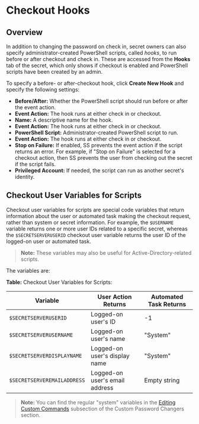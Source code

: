 [title]: # (Checkout Hooks)
[tags]: # (Checkout Hooks)
[priority]: # (1000)

# Checkout Hooks

## Overview

In addition to changing the password on check in, secret owners can also specify administrator-created PowerShell scripts, called _hooks_, to run before or after checkout and check in. These are accessed from the **Hooks** tab of the secret, which only shows if checkout is enabled and PowerShell scripts have been created by an admin.

To specify a before- or after-checkout hook, click **Create New Hook** and specify the following settings:

- **Before/After:** Whether the PowerShell script should run before or after the event action.
- **Event Action:** The hook runs at either check in or checkout.
- **Name:** A descriptive name for the hook.
- **Event Action:** The hook runs at either check in or checkout.
- **PowerShell Script:** Administrator-created PowerShell script to run.
- **Event Action:** The hook runs at either check in or checkout.
- **Stop on Failure:** If enabled, SS prevents the event action if the script returns an error. For example, if "Stop on Failure" is selected for a checkout action, then SS prevents the user from checking out the secret if the script fails.
- **Privileged Account:** If needed, the script can run as another secret's identity.

## Checkout User Variables for Scripts

Checkout user variables for scripts are special code variables that return information about the user or automated task making the checkout request, rather than system or secret information. For example, the `$USERNAME` variable returns one or more user IDs related to a specific secret, whereas the `$SECRETSERVERUSERID` checkout user variable returns the user ID of the logged-on user or automated task.

> **Note:** These variables may also be useful for Active-Directory-related scripts.

The variables are:

**Table:** Checkout User Variables for Scripts:

| Variable                    | User Action Returns            | Automated Task Returns |
| --------------------------- | ------------------------------ | ---------------------- |
| `$SECRETSERVERUSERID`       | Logged-on user's ID            | -1                     |
| `$SECRETSERVERUSERNAME`     | Logged-on user's name          | "System"               |
| `$SECRETSERVERDISPLAYNAME`  | Logged-on user's display name  | "System"               |
| `$SECRETSERVEREMAILADDRESS` | Logged-on user's email address | Empty string           |

[]()

> **Note:** You can find the regular "system" variables in the [Editing Custom Commands](../../remote-password-changing/custom-password-changers/editing-custom-commands/index.md) subsection of the Custom Password Changers section.
